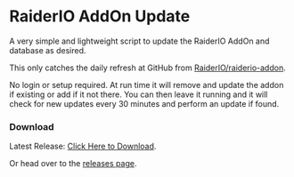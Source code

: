 # RaiderIO AddOn Update

A very simple and lightweight script to update the RaiderIO AddOn and database as desired.

This only catches the daily refresh at GitHub from [RaiderIO/raiderio-addon](https://github.com/RaiderIO/raiderio-addon).

No login or setup required. At run time it will remove and update the addon if existing or add if it not there. You can then leave it running and it will check for new updates every 30 minutes and perform an update if found.

### Download

Latest Release: [Click Here to Download](https://github.com/smashedr/raiderio-addon-update/releases/latest/download/RaiderIO-AddOn-Update.exe).

Or head over to the [releases page](https://github.com/smashedr/raiderio-addon-update/releases).
